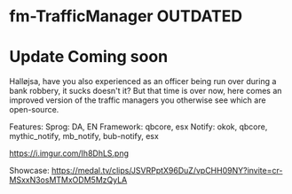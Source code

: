 # fm-TrafficManager OUTDATED
# Update Coming soon
Halløjsa, have you also experienced as an officer being run over during a bank robbery, it sucks doesn't it? But that time is over now, here comes an improved version of the traffic managers you otherwise see which are open-source.

Features:
Sprog: DA, EN
Framework: qbcore, esx
Notify: okok, qbcore, mythic_notify, mb_notify, bub-notify, esx

https://i.imgur.com/Ih8DhLS.png

Showcase:
https://medal.tv/clips/JSVRPptX96DuZ/vpCHH09NY?invite=cr-MSxxN3osMTMxODM5MzQyLA
